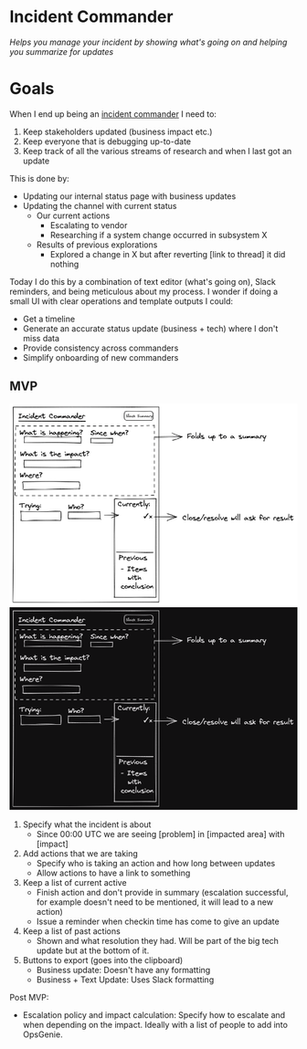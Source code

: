 Incident Commander
==================
_Helps you manage your incident by showing what's going on and helping you
summarize for updates_

# Goals

When I end up being an [incident commander] I need to:

1. Keep stakeholders updated (business impact etc.)
2. Keep everyone that is debugging up-to-date
3. Keep track of all the various streams of research and when I last got an
   update

This is done by:

- Updating our internal status page with business updates
- Updating the channel with current status
  - Our current actions
    - Escalating to vendor
    - Researching if a system change occurred in subsystem X
  - Results of previous explorations
    - Explored a change in X but after reverting [link to thread] it did
      nothing

Today I do this by a combination of text editor (what's going on), Slack
reminders, and being meticulous about my process. I wonder if doing a small 
UI with clear operations and template outputs I could:

- Get a timeline
- Generate an accurate status update (business + tech) where I don't miss data
- Provide consistency across  commanders
- Simplify onboarding of new commanders

[incident commander]: https://www.atlassian.com/incident-management/incident-response/incident-commander

## MVP

![Mockup](docs/images/incident-commander-mockup.light.excalidraw.png#gh-light-mode-only)
![Mockup](docs/images/incident-commander-mockup.dark.excalidraw.png#gh-dark-mode-only)

1. Specify what the incident is about
   - Since 00:00 UTC we are seeing [problem] in [impacted area] with [impact]
2. Add actions that we are taking
   - Specify who is taking an action and how long between updates
   - Allow actions to have a link to something 
3. Keep a list of current active
   - Finish action and don't provide in summary (escalation successful, for
     example doesn't need to be mentioned, it will lead to a new action)
   - Issue a reminder when checkin time has come to give an update
4. Keep a list of past actions
   - Shown and what resolution they had. Will be part of the big tech 
     update but at the bottom of it.
5. Buttons to export (goes into the clipboard)
   - Business update: Doesn't have any formatting
   - Business + Text Update: Uses Slack formatting

Post MVP:
- Escalation policy and impact calculation: Specify how to escalate and
  when depending on the impact. Ideally with a list of people to add into
  OpsGenie.
